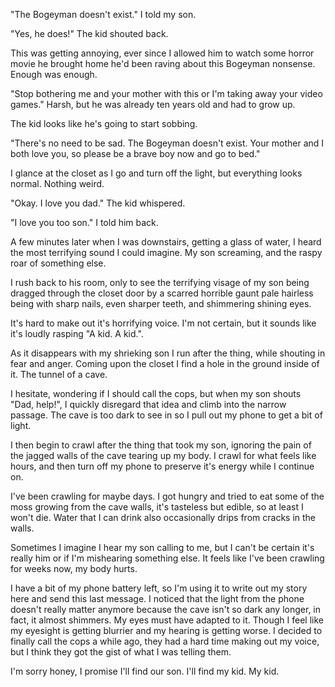 "The Bogeyman doesn't exist." I told my son.

"Yes, he does!" The kid shouted back.

This was getting annoying, ever since I allowed him to watch some horror movie he brought home he'd been raving about this Bogeyman nonsense. Enough was enough.

"Stop bothering me and your mother with this or I'm taking away your video games." Harsh, but he was already ten years old and had to grow up.

The kid looks like he's going to start sobbing.

"There's no need to be sad. The Bogeyman doesn't exist. Your mother and I both love you, so please be a brave boy now and go to bed."

I glance at the closet as I go and turn off the light, but everything looks normal. Nothing weird.

"Okay. I love you dad." The kid whispered.

"I love you too son." I told him back.

A few minutes later when I was downstairs, getting a glass of water, I heard the most terrifying sound I could imagine. My son screaming, and the raspy roar of something else.

I rush back to his room, only to see the terrifying visage of my son being dragged through the closet door by a scarred horrible gaunt pale hairless being with sharp nails, even sharper teeth, and shimmering shining eyes.

It's hard to make out it's horrifying voice. I'm not certain, but it sounds like it's loudly rasping "A kid. A kid.".

As it disappears with my shrieking son I run after the thing, while shouting in fear and anger. Coming upon the closet I find a hole in the ground inside of it. The tunnel of a cave.

I hesitate, wondering if I should call the cops, but when my son shouts "Dad, help!", I quickly disregard that idea and climb into the narrow passage. The cave is too dark to see in so I pull out my phone to get a bit of light.

I then begin to crawl after the thing that took my son, ignoring the pain of the jagged walls of the cave tearing up my body. I crawl for what feels like hours, and then turn off my phone to preserve it's energy while I continue on.

I've been crawling for maybe days. I got hungry and tried to eat some of the moss growing from the cave walls, it's tasteless but edible, so at least I won't die. Water that I can drink also occasionally drips from cracks in the walls.

Sometimes I imagine I hear my son calling to me, but I can't be certain it's really him or if I'm mishearing something else. It feels like I've been crawling for weeks now, my body hurts.

I have a bit of my phone battery left, so I'm using it to write out my story here and send this last message. I noticed that the light from the phone doesn't really matter anymore because the cave isn't so dark any longer, in fact, it almost shimmers. My eyes must have adapted to it. Though I feel like my eyesight is getting blurrier and my hearing is getting worse. I decided to finally call the cops a while ago, they had a hard time making out my voice, but I think they got the gist of what I was telling them.

I'm sorry honey, I promise I'll find our son. I'll find my kid. My kid.